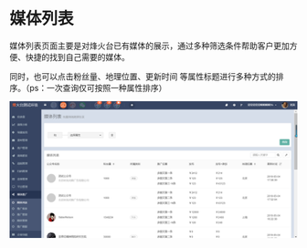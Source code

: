 # 媒体列表

媒体列表页面主要是对烽火台已有媒体的展示，通过多种筛选条件帮助客户更加方便、快捷的找到自己需要的媒体。

同时，也可以点击粉丝量、地理位置、更新时间 等属性标题进行多种方式的排序。（ps：一次查询仅可按照一种属性排序）

![](/assets/媒体.jpg)


